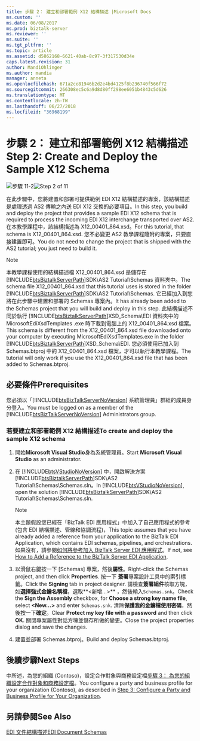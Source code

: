 ```yaml
---
title: 步驟 2： 建立和部署範例 X12 結構描述 |Microsoft Docs
ms.custom: ''
ms.date: 06/08/2017
ms.prod: biztalk-server
ms.reviewer: ''
ms.suite: ''
ms.tgt_pltfrm: ''
ms.topic: article
ms.assetid: d5862168-6621-40ab-8c97-3f317530d34e
caps.latest.revision: 31
author: MandiOhlinger
ms.author: mandia
manager: anneta
ms.openlocfilehash: 671a2ce81946b2d2e4bd4125f8b236740f566f72
ms.sourcegitcommit: 266308ec5c6a9d8d80ff298ee6051b4843c5d626
ms.translationtype: MT
ms.contentlocale: zh-TW
ms.lasthandoff: 06/27/2018
ms.locfileid: "36968199"
---
```

# <a name="step-2-create-and-deploy-the-sample-x12-schema"></a><span data-ttu-id="c2faa-102">步驟 2： 建立和部署範例 X12 結構描述</span><span class="sxs-lookup"><span data-stu-id="c2faa-102">Step 2: Create and Deploy the Sample X12 Schema</span></span>
<span data-ttu-id="c2faa-103">![步驟 11-2](../core/media/tut-step2-of-11.gif "Tut_Step2_of_11")</span><span class="sxs-lookup"><span data-stu-id="c2faa-103">![Step 2 of 11](../core/media/tut-step2-of-11.gif "Tut_Step2_of_11")</span></span>  
  
 <span data-ttu-id="c2faa-104">在此步驟中，您將建置和部署可提供範例 EDI X12 結構描述的專案，該結構描述是處理透過 AS2 傳輸之內送 EDI X12 交換的必要項目。</span><span class="sxs-lookup"><span data-stu-id="c2faa-104">In this step, you build and deploy the project that provides a sample EDI X12 schema that is required to process the incoming EDI X12 interchange transported over AS2.</span></span> <span data-ttu-id="c2faa-105">在本教學課程中，該結構描述為 X12_00401_864.xsd。</span><span class="sxs-lookup"><span data-stu-id="c2faa-105">For this tutorial, that schema is X12_00401_864.xsd.</span></span> <span data-ttu-id="c2faa-106">您不必變更 AS2 教學課程隨附的專案，只要直接建置即可。</span><span class="sxs-lookup"><span data-stu-id="c2faa-106">You do not need to change the project that is shipped with the AS2 tutorial; you just need to build it.</span></span>  
  
> [!NOTE]
>  <span data-ttu-id="c2faa-107">本教學課程使用的結構描述檔 X12_00401_864.xsd 是儲存在 [!INCLUDE[btsBiztalkServerPath](../includes/btsbiztalkserverpath-md.md)]SDK\AS2 Tutorial\Schemas 資料夾中。</span><span class="sxs-lookup"><span data-stu-id="c2faa-107">The schema file X12_00401_864.xsd that this tutorial uses is stored in the folder [!INCLUDE[btsBiztalkServerPath](../includes/btsbiztalkserverpath-md.md)]SDK\AS2 Tutorial\Schemas.</span></span> <span data-ttu-id="c2faa-108">它已經加入到您將在此步驟中建置和部署的 Schemas 專案內。</span><span class="sxs-lookup"><span data-stu-id="c2faa-108">It has already been added to the Schemas project that you will build and deploy in this step.</span></span> <span data-ttu-id="c2faa-109">此結構描述不同於執行 [!INCLUDE[btsBiztalkServerPath](../includes/btsbiztalkserverpath-md.md)]XSD_Schema\EDI 資料夾中的 MicrosoftEdiXsdTemplates	.exe 時下載到電腦上的 X12_00401_864.xsd 檔案。</span><span class="sxs-lookup"><span data-stu-id="c2faa-109">This schema is different from the X12_00401_864.xsd file downloaded onto your computer by executing MicrosoftEdiXsdTemplates.exe in the folder [!INCLUDE[btsBiztalkServerPath](../includes/btsbiztalkserverpath-md.md)]XSD_Schema\EDI.</span></span> <span data-ttu-id="c2faa-110">您必須使用已加入到 Schemas.btproj 中的 X12_00401_864.xsd 檔案，才可以執行本教學課程。</span><span class="sxs-lookup"><span data-stu-id="c2faa-110">The tutorial will only work if you use the X12_00401_864.xsd file that has been added to Schemas.btproj.</span></span>  
  
## <a name="prerequisites"></a><span data-ttu-id="c2faa-111">必要條件</span><span class="sxs-lookup"><span data-stu-id="c2faa-111">Prerequisites</span></span>  
 <span data-ttu-id="c2faa-112">您必須以「[!INCLUDE[btsBizTalkServerNoVersion](../includes/btsbiztalkservernoversion-md.md)] 系統管理員」群組的成員身分登入。</span><span class="sxs-lookup"><span data-stu-id="c2faa-112">You must be logged on as a member of the [!INCLUDE[btsBizTalkServerNoVersion](../includes/btsbiztalkservernoversion-md.md)] Administrators group.</span></span>  
  
### <a name="to-create-and-deploy-the-sample-x12-schema"></a><span data-ttu-id="c2faa-113">若要建立和部署範例 X12 結構描述</span><span class="sxs-lookup"><span data-stu-id="c2faa-113">To create and deploy the sample X12 schema</span></span>  
  
1. <span data-ttu-id="c2faa-114">開始**Microsoft Visual Studio**身為系統管理員。</span><span class="sxs-lookup"><span data-stu-id="c2faa-114">Start **Microsoft Visual Studio** as an administrator.</span></span>  
  
2. <span data-ttu-id="c2faa-115">在 [!INCLUDE[btsVStudioNoVersion](../includes/btsvstudionoversion-md.md)] 中，開啟解決方案 [!INCLUDE[btsBiztalkServerPath](../includes/btsbiztalkserverpath-md.md)]SDK\AS2 Tutorial\Schemas\Schemas.sln。</span><span class="sxs-lookup"><span data-stu-id="c2faa-115">In [!INCLUDE[btsVStudioNoVersion](../includes/btsvstudionoversion-md.md)], open the solution [!INCLUDE[btsBiztalkServerPath](../includes/btsbiztalkserverpath-md.md)]SDK\AS2 Tutorial\Schemas\Schemas.sln.</span></span>  
  
   > [!NOTE]
   >  <span data-ttu-id="c2faa-116">本主題假設您已經在「BizTalk EDI 應用程式」中加入了自己應用程式的參考 (包含 EDI 結構描述、管線和協調流程)，</span><span class="sxs-lookup"><span data-stu-id="c2faa-116">This topic assumes that you have already added a reference from your application to the BizTalk EDI Application, which contains EDI schemas, pipelines, and orchestrations.</span></span> <span data-ttu-id="c2faa-117">如果沒有，請參閱[如何將參考加入 BizTalk Server EDI 應用程式](http://msdn.microsoft.com/library/7af066fb-372f-4709-b566-c8d6b4a9d782)。</span><span class="sxs-lookup"><span data-stu-id="c2faa-117">If not, see [How to Add a Reference to the BizTalk Server EDI Application](http://msdn.microsoft.com/library/7af066fb-372f-4709-b566-c8d6b4a9d782).</span></span>  
  
3. <span data-ttu-id="c2faa-118">以滑鼠右鍵按一下 [Schemas] 專案，然後**屬性**。</span><span class="sxs-lookup"><span data-stu-id="c2faa-118">Right-click the Schemas project, and then click **Properties**.</span></span> <span data-ttu-id="c2faa-119">按一下 **簽署**專案設計工具中的索引標籤。</span><span class="sxs-lookup"><span data-stu-id="c2faa-119">Click the **Signing** tab in project designer.</span></span> <span data-ttu-id="c2faa-120">請檢查**簽署組件**核取方塊，如**選擇強式金鑰名稱檔**，選取**\<新增...\>**  ，然後輸入`Schemas.snk`。</span><span class="sxs-lookup"><span data-stu-id="c2faa-120">Check the **Sign the Assembly** checkbox, for **Choose a strong key name file**, select **\<New…\>** and enter `Schemas.snk`.</span></span> <span data-ttu-id="c2faa-121">清除**保護我的金鑰檔使用密碼**，然後按一下**確定**。</span><span class="sxs-lookup"><span data-stu-id="c2faa-121">Clear **Protect my key file with a password** and then click **OK**.</span></span> <span data-ttu-id="c2faa-122">關閉專案屬性對話方塊並儲存所做的變更。</span><span class="sxs-lookup"><span data-stu-id="c2faa-122">Close the project properties dialog and save the changes.</span></span>  
  
4. <span data-ttu-id="c2faa-123">建置並部署 Schemas.btproj。</span><span class="sxs-lookup"><span data-stu-id="c2faa-123">Build and deploy Schemas.btproj.</span></span>  
  
## <a name="next-steps"></a><span data-ttu-id="c2faa-124">後續步驟</span><span class="sxs-lookup"><span data-stu-id="c2faa-124">Next Steps</span></span>  
 <span data-ttu-id="c2faa-125">中所述，為您的組織 (Contoso)，設定合作對象與商務設定檔[步驟 3： 為您的組織設定合作對象和商務設定檔](../core/step-3-configure-a-party-and-business-profile-for-your-organization2.md)。</span><span class="sxs-lookup"><span data-stu-id="c2faa-125">You configure a party and business profile for your organization (Contoso), as described in [Step 3: Configure a Party and Business Profile for Your Organization](../core/step-3-configure-a-party-and-business-profile-for-your-organization2.md).</span></span>  
  
## <a name="see-also"></a><span data-ttu-id="c2faa-126">另請參閱</span><span class="sxs-lookup"><span data-stu-id="c2faa-126">See Also</span></span>  
 [<span data-ttu-id="c2faa-127">EDI 文件結構描述</span><span class="sxs-lookup"><span data-stu-id="c2faa-127">EDI Document Schemas</span></span>](../core/edi-document-schemas.md)
